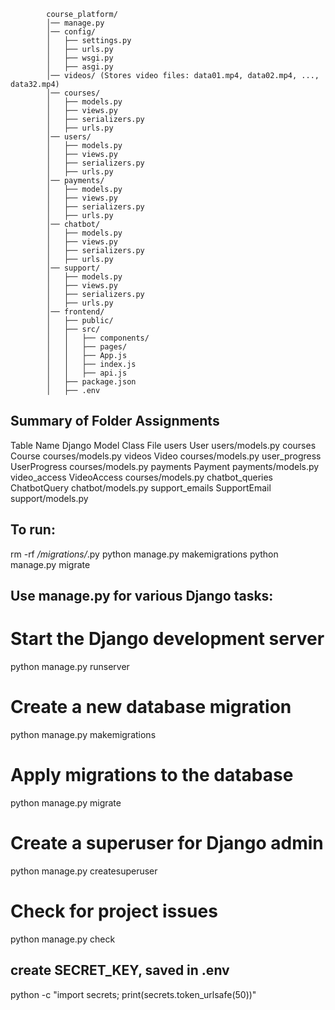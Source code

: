             course_platform/
            │── manage.py
            │── config/
            │   ├── settings.py
            │   ├── urls.py
            │   ├── wsgi.py
            │   ├── asgi.py
            │── videos/ (Stores video files: data01.mp4, data02.mp4, ..., data32.mp4)
            │── courses/
            │   ├── models.py
            │   ├── views.py
            │   ├── serializers.py
            │   ├── urls.py
            │── users/
            │   ├── models.py
            │   ├── views.py
            │   ├── serializers.py
            │   ├── urls.py
            │── payments/
            │   ├── models.py
            │   ├── views.py
            │   ├── serializers.py
            │   ├── urls.py
            │── chatbot/
            │   ├── models.py
            │   ├── views.py
            │   ├── serializers.py
            │   ├── urls.py
            │── support/
            │   ├── models.py
            │   ├── views.py
            │   ├── serializers.py
            │   ├── urls.py
            │── frontend/
            │   ├── public/
            │   ├── src/
            │   │   ├── components/
            │   │   ├── pages/
            │   │   ├── App.js
            │   │   ├── index.js
            │   │   ├── api.js
            │   ├── package.json
            │   ├── .env
        
## Summary of Folder Assignments

Table Name	    Django Model Class	        File
users	        User	                    users/models.py
courses	        Course	                    courses/models.py
videos	        Video	                    courses/models.py
user_progress	UserProgress	            courses/models.py
payments	    Payment	                    payments/models.py
video_access	VideoAccess	                courses/models.py
chatbot_queries	ChatbotQuery	            chatbot/models.py
support_emails	SupportEmail	            support/models.py

## To run:
rm -rf */migrations/*.py
python manage.py makemigrations
python manage.py migrate

## Use manage.py for various Django tasks:

# Start the Django development server
python manage.py runserver

# Create a new database migration
python manage.py makemigrations

# Apply migrations to the database
python manage.py migrate

# Create a superuser for Django admin
python manage.py createsuperuser

# Check for project issues
python manage.py check

## create SECRET_KEY, saved in .env
python -c "import secrets; print(secrets.token_urlsafe(50))"
